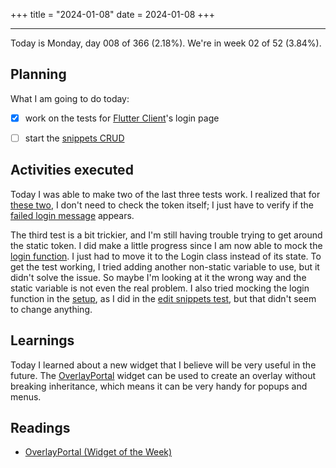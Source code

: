 +++
title = "2024-01-08"
date = 2024-01-08
+++

---

Today is Monday, day 008 of 366 (2.18%). We're in week 02 of 52 (3.84%).

## Planning

What I am going to do today:

- [x] work on the tests for [Flutter Client](https://github.com/OmnicodeSolutions/luisa_drf_flutter_client/issues/1)'s login page
- [ ] start the [snippets CRUD](https://github.com/OmnicodeSolutions/luisa_drf_flutter_client/issues/2)


## Activities executed

Today I was able to make two of the last three tests work. I realized that for [these two](https://github.com/OmnicodeSolutions/luisa_drf_flutter_client/blob/edbb9c734c720be903ef7a6de39d0d90a70bb5a9/test/login_test.dart#L61C2-L99C6), I don't need to check the token itself; I just have to verify if the [failed login message](https://github.com/OmnicodeSolutions/luisa_drf_flutter_client/blob/edbb9c734c720be903ef7a6de39d0d90a70bb5a9/lib/login.dart#L83C17-L91C21) appears.

The third test is a bit trickier, and I'm still having trouble trying to get around the static token. I did make a little progress since I am now able to mock the [login function](https://github.com/OmnicodeSolutions/luisa_drf_flutter_client/blob/edbb9c734c720be903ef7a6de39d0d90a70bb5a9/lib/login.dart#L13C3-L26C4). I just had to move it to the Login class instead of its state. To get the test working, I tried adding another non-static variable to use, but it didn't solve the issue. So maybe I'm looking at it the wrong way and the static variable is not even the real problem. I also tried mocking the login function in the [setup](https://github.com/OmnicodeSolutions/luisa_drf_flutter_client/blob/edbb9c734c720be903ef7a6de39d0d90a70bb5a9/test/login_test.dart#L13C3-L17C6), as I did in the [edit snippets test](https://github.com/OmnicodeSolutions/luisa_drf_flutter_client/blob/edbb9c734c720be903ef7a6de39d0d90a70bb5a9/test/edit_snippet_test.dart#L16C3-L28C6), but that didn't seem to change anything.

## Learnings

Today I learned about a new widget that I believe will be very useful in the future. The [OverlayPortal](https://api.flutter.dev/flutter/widgets/OverlayPortal-class.html) widget can be used to create an overlay without breaking inheritance, which means it can be very handy for popups and menus.

## Readings

- [OverlayPortal (Widget of the Week)](https://www.youtube.com/watch?v=S0Ylpa44OAQ)
